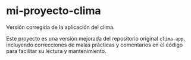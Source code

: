 # mi-proyecto-clima

Versión corregida de la aplicación del clima.

Este proyecto es una versión mejorada del repositorio original `clima-app`, incluyendo correcciones de malas prácticas y comentarios en el código para facilitar su lectura y mantenimiento.
